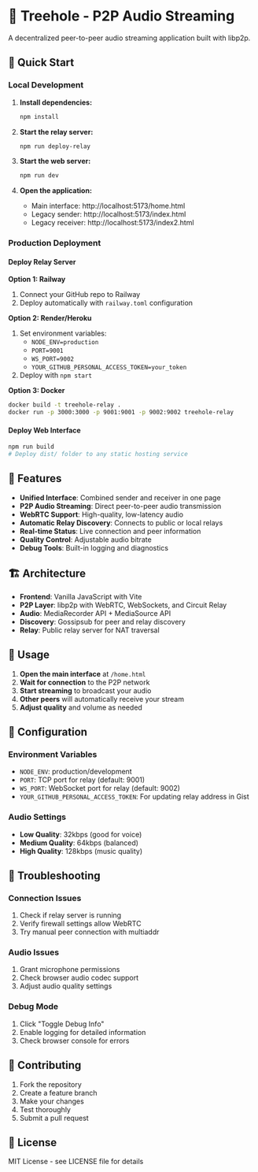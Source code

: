 # 🌳 Treehole - P2P Audio Streaming

A decentralized peer-to-peer audio streaming application built with libp2p.

## 🚀 Quick Start

### Local Development

1. **Install dependencies:**
   ```bash
   npm install
   ```

2. **Start the relay server:**
   ```bash
   npm run deploy-relay
   ```

3. **Start the web server:**
   ```bash
   npm run dev
   ```

4. **Open the application:**
   - Main interface: http://localhost:5173/home.html
   - Legacy sender: http://localhost:5173/index.html  
   - Legacy receiver: http://localhost:5173/index2.html

### Production Deployment

#### Deploy Relay Server

**Option 1: Railway**
1. Connect your GitHub repo to Railway
2. Deploy automatically with `railway.toml` configuration

**Option 2: Render/Heroku**
1. Set environment variables:
   - `NODE_ENV=production`
   - `PORT=9001`
   - `WS_PORT=9002`
   - `YOUR_GITHUB_PERSONAL_ACCESS_TOKEN=your_token`
2. Deploy with `npm start`

**Option 3: Docker**
```bash
docker build -t treehole-relay .
docker run -p 3000:3000 -p 9001:9001 -p 9002:9002 treehole-relay
```

#### Deploy Web Interface
```bash
npm run build
# Deploy dist/ folder to any static hosting service
```

## 🎯 Features

- **Unified Interface**: Combined sender and receiver in one page
- **P2P Audio Streaming**: Direct peer-to-peer audio transmission
- **WebRTC Support**: High-quality, low-latency audio
- **Automatic Relay Discovery**: Connects to public or local relays
- **Real-time Status**: Live connection and peer information
- **Quality Control**: Adjustable audio bitrate
- **Debug Tools**: Built-in logging and diagnostics

## 🏗️ Architecture

- **Frontend**: Vanilla JavaScript with Vite
- **P2P Layer**: libp2p with WebRTC, WebSockets, and Circuit Relay
- **Audio**: MediaRecorder API + MediaSource API
- **Discovery**: Gossipsub for peer and relay discovery
- **Relay**: Public relay server for NAT traversal

## 📱 Usage

1. **Open the main interface** at `/home.html`
2. **Wait for connection** to the P2P network
3. **Start streaming** to broadcast your audio
4. **Other peers** will automatically receive your stream
5. **Adjust quality** and volume as needed

## 🔧 Configuration

### Environment Variables
- `NODE_ENV`: production/development
- `PORT`: TCP port for relay (default: 9001)
- `WS_PORT`: WebSocket port for relay (default: 9002)
- `YOUR_GITHUB_PERSONAL_ACCESS_TOKEN`: For updating relay address in Gist

### Audio Settings
- **Low Quality**: 32kbps (good for voice)
- **Medium Quality**: 64kbps (balanced)
- **High Quality**: 128kbps (music quality)

## 🐛 Troubleshooting

### Connection Issues
1. Check if relay server is running
2. Verify firewall settings allow WebRTC
3. Try manual peer connection with multiaddr

### Audio Issues
1. Grant microphone permissions
2. Check browser audio codec support
3. Adjust audio quality settings

### Debug Mode
1. Click "Toggle Debug Info"
2. Enable logging for detailed information
3. Check browser console for errors

## 🤝 Contributing

1. Fork the repository
2. Create a feature branch
3. Make your changes
4. Test thoroughly
5. Submit a pull request

## 📄 License

MIT License - see LICENSE file for details

